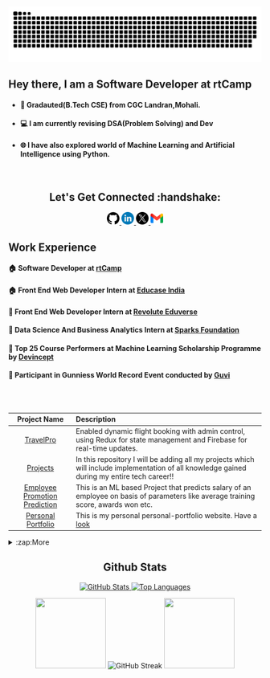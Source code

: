 <html>
 <body>
  <a  target="_blank" rel="noopener noreferrer" href="https://github.com/Sourav61/Sourav61/blob/output/github-snake.svg"><img src="https://github.com/Sourav61/Sourav61/blob/output/github-snake.svg" style="max-width: 100%;"></a>
<!--     <h2>Watch my contribution graph get eaten by the snake 🐍</h2> -->
<!--   <img align="center" src="https://github.com/Sourav61/Sourav61/blob/output/github-contribution-grid-snake.gif" width='100%'>  
  <h2>Hi there, I'm <a href="https://personal-portfoliosp.herokuapp.com/">Sourav Pahwa</a> <img src="https://media.giphy.com/media/ltu3chhH9nbtYx36Bd/giphy.gif" width="30"></h2> -->

  <h2>Hey there, I am a Software Developer at rtCamp</h2>

  - <h4>🏡 Gradauted(B.Tech CSE) from CGC Landran,Mohali.</h4>
  - <h4>💻 I am currently revising DSA(Problem Solving) and Dev</h4>
  - <h4>🌐 I have also explored world of Machine Learning and Artificial Intelligence using Python.</h4>
  <br />


  <h2 align="center">Let's Get Connected :handshake:</h2>
  <p align="center">
  <a href="https://github.com/Sourav61" style="text-decoration: underline;">  
    <img src="https://github.com/Sourav61/Sourav61/blob/master/github-logo.png" alt="github" height="25" width="25" style="max-width:100%;">
  </a>

  <a href="https://www.linkedin.com/in/sourav-pahwa-93b4041b6/" rel="nofollow" style="text-decoration: underline;">
    <img alt="LinkedIn" src="https://github.com/Sourav61/Sourav61/blob/master/linkedin.png" height="25" width="25" style="max-width:100%;">
  </a>

  <a href="https://twitter.com/SouravPahwa9" rel="nofollow" style="text-decoration: underline;">
    <img src="https://github.com/Sourav61/Sourav61/blob/master/twitter.png" alt="Twitter" height="25" width="25" style="max-width: 100%;">
  </a>
  <a href="mailto:sourav61pahwa@gmail.com"><img alt="Gmail" src="https://github.com/Sourav61/Sourav61/blob/master/gmail.png" height="25" width="25"  style="max-width:100%;"></a>

  <h2>Work Experience</h2>

  <h4>🏠 Software Developer at <a href="https://rtcamp.com">rtCamp</a></h4>
  <h4>🏠 Front End Web Developer Intern at <a href="https://educase.io">Educase India</a></h4>
  <h4>🏢 Front End Web Developer Intern at <a href="https://www.linkedin.com/company/revolute/">Revolute Eduverse</a></h4>
  <h4>🏫 Data Science And Business Analytics Intern at <a href="https://www.thesparksfoundationsingapore.org/">Sparks Foundation</a></h4>
  <h4>🎩 Top 25 Course Performers at Machine Learning Scholarship Programme by <a href="https://devincept.tech/">Devincept</a></h4>
  <h4>🙂 Participant in Gunniess World Record Event conducted by <a href="https://www.guvi.in/">Guvi</a></h4>
  <br />
  
  <br />
  <table>
   <thead>
    <tr>
    <th align="center">Project Name</th>
    <th align="left">Description</th>
    </tr>
   </thead>
   <tbody>
     <tr>
     <td align="center"><a href="https://github.com/Sourav61/Travel-Pro">TravelPro</a></td>
     <td align="left">Enabled dynamic flight booking with admin control, using Redux for state management and Firebase for real-time updates.</td>
    </tr>
    <tr>
     <td align="center"><a href="https://github.com/Sourav61/Projects">Projects</a></td>
     <td align="left">In this repository I will be adding all my projects which will include implementation of all knowledge gained during my entire tech career!!</td>
    </tr>
    <tr>
     <td align="center"><a href="https://github.com/Sourav61/Projects/tree/main/Employee%20Promotion%20Prediction">Employee Promotion Prediction</a></td>
     <td align="left">This is an ML based Project that predicts salary of an employee on basis of parameters like average training score, awards won etc.</td>
    </tr>
    <tr>
     <td align="center"><a href="https://github.com/Sourav61/Portfolio">Personal Portfolio</a></td>
     <td align="left">This is my personal personal-portfolio website. Have a<a href="https://portfolio-r746zizgp-sourav61.vercel.app/" rel="nofollow"> look</a></td>
    </tr>
   </tbody>
  </table>
  
  <details>   <summary>:zap:More</summary>
  
  <h1 align="center"> Tech-Stack </h1>
  <p align="center"> 
    <img src="https://raw.githubusercontent.com/marwin1991/profile-technology-icons/refs/heads/main/icons/c++.png" height="40px" width="40px" />
    <img src="https://raw.githubusercontent.com/marwin1991/profile-technology-icons/refs/heads/main/icons/python.png" height="40px" width="40px" />
    <img src="https://raw.githubusercontent.com/marwin1991/profile-technology-icons/refs/heads/main/icons/html.png" height="40px" width="40px" />
    <img src="https://raw.githubusercontent.com/marwin1991/profile-technology-icons/refs/heads/main/icons/css.png" height="40px" width="40px"  />
    <img src="https://raw.githubusercontent.com/marwin1991/profile-technology-icons/refs/heads/main/icons/bootstrap.png" height="40px" width="40px" />
    <img src="https://raw.githubusercontent.com/marwin1991/profile-technology-icons/refs/heads/main/icons/javascript.png" height="40px" width="40px" />
  <h1 align="center"> Database </h1>
  <p align="center"> 
    <img src="https://raw.githubusercontent.com/marwin1991/profile-technology-icons/refs/heads/main/icons/javascript.png" height="40px" width="40px" />
  </p>

   <h1 align="center"> Frameworks </h1>
   <p align="center"> 
      <img src="https://skillicons.dev/icons?i=react,nodejs,flask&perline=3" alt="Tech Stack Icons">
  </p>
   
 </details>
   
  <h2 align="center">Github Stats</h2>

  <div align="center" display="flex" dir="auto">

  <a href="https://github.com/anuraghazra/github-readme-stats">
      <img src="https://github-readme-stats-finall123spgmailcoms-projects.vercel.app/api?username=sourav61&show_icons=true&theme=radical&count_private=true" alt="GitHub Stats">
  </a>
  
   <a href="https://github.com/anuraghazra/github-readme-stats">
      <img src="https://github-readme-stats-finall123spgmailcoms-projects.vercel.app/api/top-langs/?username=sourav61&layout=compact&theme=radical" alt="Top Languages">
   </a>

  </div>
 
  <div align="center">
   <p align="center">
      <img height="140" width="140" src="https://user-images.githubusercontent.com/78967360/158388511-9b4590dc-96f5-402a-9b6b-b51add4efc70.png">
      <img src="https://streak-stats.demolab.com/?user=sourav61&theme=radical" alt="GitHub Streak">
      <img height="140" width="140" src="https://user-images.githubusercontent.com/78967360/158388859-2bac10f7-efd5-45d7-93bb-777271b5426f.png">
   </p>
  </div>
  
  <br />
<!--   <h2>Watch my contribution graph get eaten by the snake 🐍</h2>
  <img align="center" src="https://github.com/Sourav61/Sourav61/blob/output/github-contribution-grid-snake.gif" width="1050">   -->
 </body>
</html>
